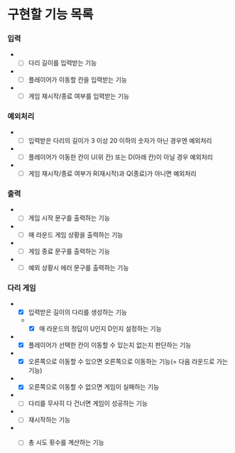 # 구현할 기능 목록
### 입력
- +[ ] 다리 길이를 입력받는 기능  
- +[ ] 플레이어가 이동할 칸을 입력받는 기능  
- +[ ] 게임 재시작/종료 여부를 입력받는 기능  
### 예외처리
- +[ ] 입력받은 다리의 길이가 3 이상 20 이하의 숫자가 아닌 경우엔 예외처리  
- +[ ] 플레이어가 이동한 칸이 U(위 칸) 또는 D(아래 칸)이 아닐 경우 예외처리  
- +[ ] 게임 재시작/종료 여부가 R(재시작)과 Q(종료)가 아니면 예외처리  
### 출력
- +[ ] 게임 시작 문구를 출력하는 기능  
- +[ ] 매 라운드 게임 상황을 출력하는 기능  
- +[ ] 게임 종료 문구를 출력하는 기능  
- +[ ] 예외 상황시 에러 문구를 출력하는 기능  
### 다리 게임
- +[x] 입력받은 길이의 다리를 생성하는 기능  
  - +[x] 매 라운드의 정답이 U인지 D인지 설정하는 기능  
- +[x] 플레이어가 선택한 칸이 이동할 수 있는지 없는지 판단하는 기능  
- +[x] 오른쪽으로 이동할 수 있으면 오른쪽으로 이동하는 기능(= 다음 라운드로 가는 기능)  
- +[x] 오른쪽으로 이동할 수 없으면 게임이 실패하는 기능  
- +[ ] 다리를 무사히 다 건너면 게임이 성공하는 기능  
- +[ ] 재시작하는 기능  
- +[ ] 총 시도 횟수를 계산하는 기능  

